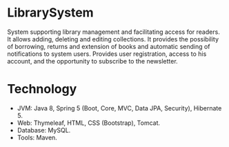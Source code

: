 # LibrarySystem

System supporting library management and facilitating access for readers. It allows adding, deleting and editing collections. It provides the possibility of borrowing, returns and extension of books and automatic sending of notifications to system users. Provides user registration, access to his account, and the opportunity to subscribe to the newsletter.

# Technology
* JVM: Java 8, Spring 5 (Boot, Core, MVC, Data JPA, Security), Hibernate 5.
* Web: Thymeleaf, HTML, CSS (Bootstrap), Tomcat.
* Database: MySQL.
* Tools: Maven.



